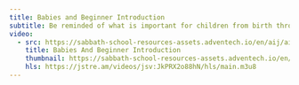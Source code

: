 ```yaml
---
title: Babies and Beginner Introduction
subtitle: Be reminded of what is important for children from birth through three years of age when it comes to setting good routines for spiritual learning.
video:
  - src: https://sabbath-school-resources-assets.adventech.io/en/aij/aij-training-videos/assets/en-aij-babies-and-beginner-introduction.mp4
    title: Babies And Beginner Introduction
    thumbnail: https://sabbath-school-resources-assets.adventech.io/en/aij/aij-training-videos/15-babies-and-beginner-introduction/cover.png
    hls: https://jstre.am/videos/jsv:JkPRX2o88hN/hls/main.m3u8
---
```

